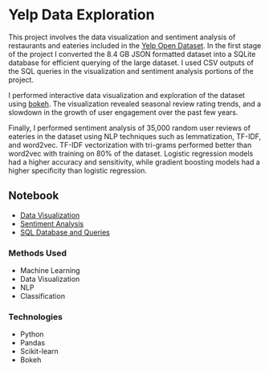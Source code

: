 # Yelp Data Exploration

This project involves the data visualization and sentiment analysis of restaurants and eateries included in the [Yelp Open Dataset](https://www.yelp.com/dataset). In the first stage of the project I converted the 8.4 GB JSON formatted dataset into a SQLite database for efficient querying of the large dataset. I used CSV outputs of the SQL queries in the visualization and sentiment analysis portions of the project.

I performed interactive data visualization and exploration of the dataset using [bokeh](bokeh.pydata.org). The visualization revealed seasonal review rating trends, and a slowdown in the growth of user engagement over the past few years.

Finally, I performed sentiment analysis of 35,000 random user reviews of eateries in the dataset using NLP techniques such as lemmatization, TF-IDF, and word2vec. TF-IDF vectorization with tri-grams performed better than word2vec with training on 80% of the dataset. Logistic regression models had a higher accuracy and sensitivity, while gradient boosting models had a higher specificity than logistic regression. 

## Notebook
* [Data Visualization](https://nbviewer.jupyter.org/github/tcwou/Yelp-Data-Exploration/blob/master/CSV/Data%20Visualization.ipynb)
* [Sentiment Analysis](https://nbviewer.jupyter.org/github/tcwou/Yelp-Data-Exploration/blob/master/CSV/Sentiment%20Analysis.ipynb)
* [SQL Database and Queries](https://nbviewer.jupyter.org/github/tcwou/Yelp-Data-Exploration/blob/master/CSV/SQL%20Database%20and%20Queries.ipynb)

### Methods Used
* Machine Learning
* Data Visualization
* NLP
* Classification

### Technologies
* Python
* Pandas
* Scikit-learn
* Bokeh
